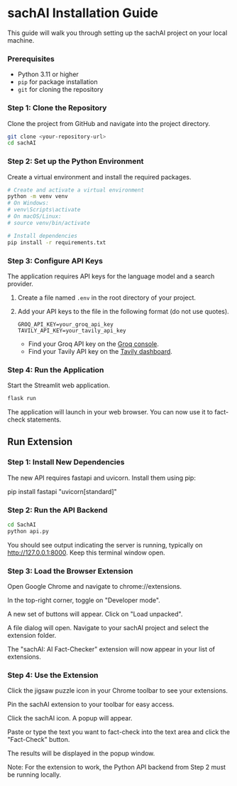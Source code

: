 

# sachAI Installation Guide

This guide will walk you through setting up the sachAI project on your local machine.

### Prerequisites

  - Python 3.11 or higher
  - `pip` for package installation
  - `git` for cloning the repository

### Step 1: Clone the Repository

Clone the project from GitHub and navigate into the project directory.

```bash
git clone <your-repository-url>
cd sachAI
```

### Step 2: Set up the Python Environment

Create a virtual environment and install the required packages.

```bash
# Create and activate a virtual environment
python -m venv venv
# On Windows:
# venv\Scripts\activate
# On macOS/Linux:
# source venv/bin/activate

# Install dependencies
pip install -r requirements.txt
```

### Step 3: Configure API Keys

The application requires API keys for the language model and a search provider.

1.  Create a file named `.env` in the root directory of your project.

2.  Add your API keys to the file in the following format (do not use quotes).

    ```
    GROQ_API_KEY=your_groq_api_key
    TAVILY_API_KEY=your_tavily_api_key
    ```

      * Find your Groq API key on the [Groq console](https://console.groq.com/keys).
      * Find your Tavily API key on the [Tavily dashboard](https://www.google.com/search?q=https://tavily.com/dashboard).

### Step 4: Run the Application

Start the Streamlit web application.

```bash
flask run
```

The application will launch in your web browser. You can now use it to fact-check statements.


## Run Extension

### Step 1: Install New Dependencies
The new API requires fastapi and uvicorn. Install them using pip:

pip install fastapi "uvicorn[standard]"

### Step 2: Run the API Backend
```bash
cd SachAI
python api.py
```

You should see output indicating the server is running, typically on http://127.0.0.1:8000. Keep this terminal window open.

### Step 3: Load the Browser Extension
Open Google Chrome and navigate to chrome://extensions.

In the top-right corner, toggle on "Developer mode".

A new set of buttons will appear. Click on "Load unpacked".

A file dialog will open. Navigate to your sachAI project and select the extension folder.

The "sachAI: AI Fact-Checker" extension will now appear in your list of extensions.

### Step 4: Use the Extension
Click the jigsaw puzzle icon in your Chrome toolbar to see your extensions.

Pin the sachAI extension to your toolbar for easy access.

Click the sachAI icon. A popup will appear.

Paste or type the text you want to fact-check into the text area and click the "Fact-Check" button.

The results will be displayed in the popup window.

Note: For the extension to work, the Python API backend from Step 2 must be running locally.
